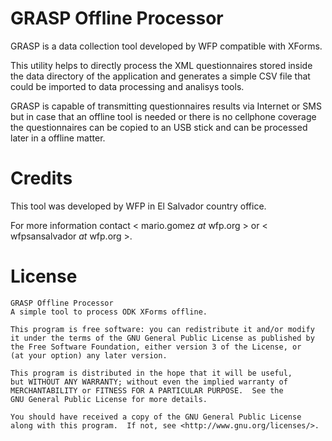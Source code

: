GRASP Offline Processor
=======================

GRASP is a data collection tool developed by WFP compatible with XForms.

This utility helps to directly process the XML questionnaires stored inside the
data directory of the application and generates a simple CSV file that could be
imported to data processing and analisys tools.

GRASP is capable of transmitting questionnaires results via Internet or SMS
but in case that an offline tool is needed or there is no cellphone coverage
the questionnaires can be copied to an USB stick and can be processed later
in a offline matter.

Credits
=======
This tool was developed by WFP in El Salvador country office.

For more information contact < mario.gomez _at_ wfp.org > or
< wfpsansalvador _at_ wfp.org >.

License
=======
    GRASP Offline Processor
    A simple tool to process ODK XForms offline.
    
    This program is free software: you can redistribute it and/or modify
    it under the terms of the GNU General Public License as published by
    the Free Software Foundation, either version 3 of the License, or
    (at your option) any later version.

    This program is distributed in the hope that it will be useful,
    but WITHOUT ANY WARRANTY; without even the implied warranty of
    MERCHANTABILITY or FITNESS FOR A PARTICULAR PURPOSE.  See the
    GNU General Public License for more details.

    You should have received a copy of the GNU General Public License
    along with this program.  If not, see <http://www.gnu.org/licenses/>.

